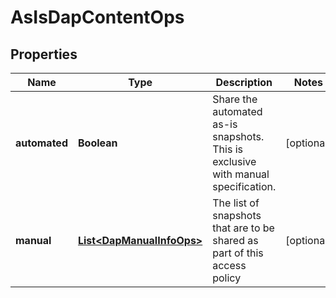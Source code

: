 

# AsIsDapContentOps


## Properties

Name | Type | Description | Notes
------------ | ------------- | ------------- | -------------
**automated** | **Boolean** | Share the automated as-is snapshots. This is exclusive with manual specification. |  [optional]
**manual** | [**List&lt;DapManualInfoOps&gt;**](DapManualInfoOps.md) | The list of snapshots that are to be shared as part of this access policy |  [optional]



